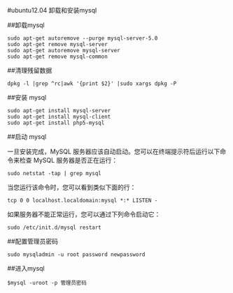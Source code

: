 #ubuntu12.04 卸载和安装mysql

##卸载mysql

```
sudo apt-get autoremove --purge mysql-server-5.0
sudo apt-get remove mysql-server
sudo apt-get autoremove mysql-server
sudo apt-get remove mysql-common
```

##清理残留数据

```
dpkg -l |grep ^rc|awk '{print $2}' |sudo xargs dpkg -P
```

##安装 mysql

```
sudo apt-get install mysql-server
sudo apt-get install mysql-client
sudo apt-get install php5-mysql
```

##启动 mysql

一旦安装完成，MySQL 服务器应该自动启动。您可以在终端提示符后运行以下命令来检查 MySQL 服务器是否正在运行：

```
sudo netstat -tap | grep mysql
```

当您运行该命令时，您可以看到类似下面的行：

```
tcp 0 0 localhost.localdomain:mysql *:* LISTEN -
```

如果服务器不能正常运行，您可以通过下列命令启动它：

```
sudo /etc/init.d/mysql restart
```

##配置管理员密码

```
sudo mysqladmin -u root password newpassword
```

##进入mysql

```
$mysql -uroot -p 管理员密码
```

